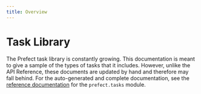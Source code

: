 ```yaml
---
title: Overview
---
```


# Task Library

The Prefect task library is constantly growing. This documentation is meant to give a sample of the types of tasks that it includes. However, unlike the API Reference, these documents are updated by hand and therefore may fall behind. For the auto-generated and complete documentation, see the [reference documentation](/api) for the `prefect.tasks` module.

